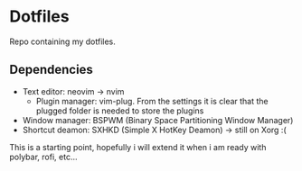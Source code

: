 # Dotfiles
Repo containing my dotfiles.
## Dependencies
* Text editor: neovim -> nvim 
	* Plugin manager: vim-plug. From the settings it is clear that the plugged folder is needed to store the plugins 
* Window manager: BSPWM (Binary Space Partitioning Window Manager)
* Shortcut deamon: SXHKD (Simple X HotKey Deamon) -> still on Xorg :(

This is a starting point, hopefully i will extend it when i am ready with polybar, rofi, etc... 


